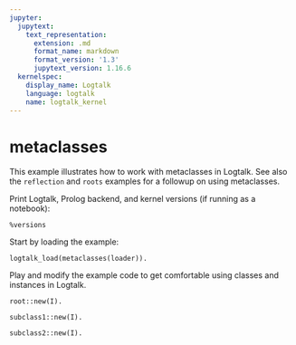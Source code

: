 ```yaml
---
jupyter:
  jupytext:
    text_representation:
      extension: .md
      format_name: markdown
      format_version: '1.3'
      jupytext_version: 1.16.6
  kernelspec:
    display_name: Logtalk
    language: logtalk
    name: logtalk_kernel
---
```


<!--
________________________________________________________________________

This file is part of Logtalk <https://logtalk.org/>  
SPDX-FileCopyrightText: 1998-2025 Paulo Moura <pmoura@logtalk.org>  
SPDX-License-Identifier: Apache-2.0

Licensed under the Apache License, Version 2.0 (the "License");
you may not use this file except in compliance with the License.
You may obtain a copy of the License at

    http://www.apache.org/licenses/LICENSE-2.0

Unless required by applicable law or agreed to in writing, software
distributed under the License is distributed on an "AS IS" BASIS,
WITHOUT WARRANTIES OR CONDITIONS OF ANY KIND, either express or implied.
See the License for the specific language governing permissions and
limitations under the License.
________________________________________________________________________
-->

# metaclasses

This example illustrates how to work with metaclasses in Logtalk.
See also the `reflection` and `roots` examples for a followup on
using metaclasses.

Print Logtalk, Prolog backend, and kernel versions (if running as a notebook):

```logtalk
%versions
```

Start by loading the example:

```logtalk
logtalk_load(metaclasses(loader)).
```

Play and modify the example code to get comfortable using classes and
instances in Logtalk.

```logtalk
root::new(I).
```

<!--
Instance created.
I = o1.
-->

```logtalk
subclass1::new(I).
```

<!--
Instance created.
Instance initialized.
I = o2.
-->

```logtalk
subclass2::new(I).
```

<!--
I = o3.
-->
